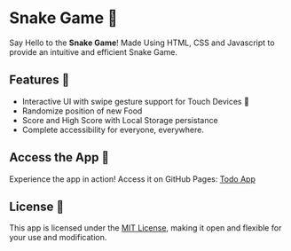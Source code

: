 # Snake Game 🐍

Say Hello to the **Snake Game**! Made Using HTML, CSS and Javascript to provide an intuitive and efficient Snake Game.

## Features 🌟

- Interactive UI with swipe gesture support for Touch Devices 📱
- Randomize position of new Food
- Score and High Score with Local Storage persistance
- Complete accessibility for everyone, everywhere.

## Access the App 🚀

Experience the app in action! Access it on GitHub Pages: [Todo App](http://iamgopallohar.github.io/snake-game)

## License 📜

This app is licensed under the [MIT License](LICENSE), making it open and flexible for your use and modification.
